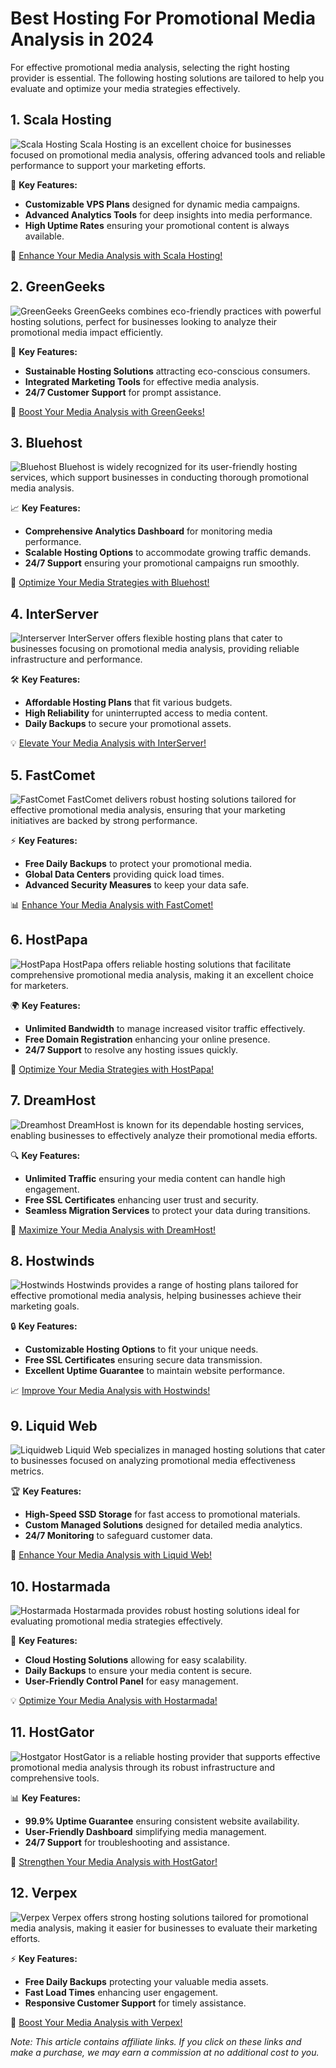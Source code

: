 # Best Hosting For Promotional Media Analysis in 2024

For effective promotional media analysis, selecting the right hosting provider is essential. The following hosting solutions are tailored to help you evaluate and optimize your media strategies effectively.

## 1. **Scala Hosting**

![Scala Hosting](https://i.imgur.com/uJ5JIK3.png "Scala Web Hosting")
Scala Hosting is an excellent choice for businesses focused on promotional media analysis, offering advanced tools and reliable performance to support your marketing efforts.

🔑 **Key Features:**
- **Customizable VPS Plans** designed for dynamic media campaigns.
- **Advanced Analytics Tools** for deep insights into media performance.
- **High Uptime Rates** ensuring your promotional content is always available.

🔗 [Enhance Your Media Analysis with Scala Hosting!](https://snipitx.com/scala-jy)

## 2. **GreenGeeks**

![GreenGeeks](https://i.imgur.com/eEwuntu.jpg "GreenGeeks Hosting")
GreenGeeks combines eco-friendly practices with powerful hosting solutions, perfect for businesses looking to analyze their promotional media impact efficiently.

🌱 **Key Features:**
- **Sustainable Hosting Solutions** attracting eco-conscious consumers.
- **Integrated Marketing Tools** for effective media analysis.
- **24/7 Customer Support** for prompt assistance.

🌿 [Boost Your Media Analysis with GreenGeeks!](https://snipitx.com/greengeeks-jy)

## 3. **Bluehost**

![Bluehost](https://i.imgur.com/PasFF9E.jpeg "Bluehost Hosting")
Bluehost is widely recognized for its user-friendly hosting services, which support businesses in conducting thorough promotional media analysis.

📈 **Key Features:**
- **Comprehensive Analytics Dashboard** for monitoring media performance.
- **Scalable Hosting Options** to accommodate growing traffic demands.
- **24/7 Support** ensuring your promotional campaigns run smoothly.

🚀 [Optimize Your Media Strategies with Bluehost!](https://snipitx.com/bluehost-jy)

## 4. **InterServer**

![Interserver](https://i.imgur.com/OM5dOEW.jpeg "Interserver Hosting")
InterServer offers flexible hosting plans that cater to businesses focusing on promotional media analysis, providing reliable infrastructure and performance.

🛠️ **Key Features:**
- **Affordable Hosting Plans** that fit various budgets.
- **High Reliability** for uninterrupted access to media content.
- **Daily Backups** to secure your promotional assets.

💡 [Elevate Your Media Analysis with InterServer!](https://snipitx.com/interserver-jy)

## 5. **FastComet**

![FastComet](https://i.imgur.com/7qgXuWp.png "FastComet Hosting")
FastComet delivers robust hosting solutions tailored for effective promotional media analysis, ensuring that your marketing initiatives are backed by strong performance.

⚡ **Key Features:**
- **Free Daily Backups** to protect your promotional media.
- **Global Data Centers** providing quick load times.
- **Advanced Security Measures** to keep your data safe.

📊 [Enhance Your Media Analysis with FastComet!](https://snipitx.com/fastcomet-jy)

## 6. **HostPapa**

![HostPapa](https://i.imgur.com/ouDTkvl.jpeg "HostPapa Hosting")
HostPapa offers reliable hosting solutions that facilitate comprehensive promotional media analysis, making it an excellent choice for marketers.

🌍 **Key Features:**
- **Unlimited Bandwidth** to manage increased visitor traffic effectively.
- **Free Domain Registration** enhancing your online presence.
- **24/7 Support** to resolve any hosting issues quickly.

💼 [Optimize Your Media Strategies with HostPapa!](https://snipitx.com/hostpapa-jy)

## 7. **DreamHost**

![Dreamhost](https://i.imgur.com/rXIg8ip.jpeg "Dreamhost Hosting")
DreamHost is known for its dependable hosting services, enabling businesses to effectively analyze their promotional media efforts.

🔍 **Key Features:**
- **Unlimited Traffic** ensuring your media content can handle high engagement.
- **Free SSL Certificates** enhancing user trust and security.
- **Seamless Migration Services** to protect your data during transitions.

🚀 [Maximize Your Media Analysis with DreamHost!](https://snipitx.com/dreamhost-jy)

## 8. **Hostwinds**

![Hostwinds](https://i.imgur.com/53aSNXx.jpeg "Hostwinds Hosting")
Hostwinds provides a range of hosting plans tailored for effective promotional media analysis, helping businesses achieve their marketing goals.

🔒 **Key Features:**
- **Customizable Hosting Options** to fit your unique needs.
- **Free SSL Certificates** ensuring secure data transmission.
- **Excellent Uptime Guarantee** to maintain website performance.

📈 [Improve Your Media Analysis with Hostwinds!](https://snipitx.com/hostwinds-jy)

## 9. **Liquid Web**

![Liquidweb](https://i.imgur.com/4IvT9SC.jpeg "Liquidweb Hosting")
Liquid Web specializes in managed hosting solutions that cater to businesses focused on analyzing promotional media effectiveness metrics.

🏆 **Key Features:**
- **High-Speed SSD Storage** for fast access to promotional materials.
- **Custom Managed Solutions** designed for detailed media analytics.
- **24/7 Monitoring** to safeguard customer data.

🔗 [Enhance Your Media Analysis with Liquid Web!](https://snipitx.com/liquidweb-jy)

## 10. **Hostarmada**

![Hostarmada](https://i.imgur.com/KFbdf3o.jpeg "Hostarmada Hosting")
Hostarmada provides robust hosting solutions ideal for evaluating promotional media strategies effectively.

🌟 **Key Features:**
- **Cloud Hosting Solutions** allowing for easy scalability.
- **Daily Backups** to ensure your media content is secure.
- **User-Friendly Control Panel** for easy management.

💡 [Optimize Your Media Analysis with Hostarmada!](https://snipitx.com/hostarmada-jy)

## 11. **HostGator**

![Hostgator](https://i.imgur.com/BcVkH57.jpeg "Hostgator Hosting")
HostGator is a reliable hosting provider that supports effective promotional media analysis through its robust infrastructure and comprehensive tools.

📊 **Key Features:**
- **99.9% Uptime Guarantee** ensuring consistent website availability.
- **User-Friendly Dashboard** simplifying media management.
- **24/7 Support** for troubleshooting and assistance.

🔗 [Strengthen Your Media Analysis with HostGator!](https://snipitx.com/hostgator-jy)

## 12. **Verpex**

![Verpex](https://i.imgur.com/6x5LhiS.jpeg "Verpex Hosting")
Verpex offers strong hosting solutions tailored for promotional media analysis, making it easier for businesses to evaluate their marketing efforts.

⚡ **Key Features:**
- **Free Daily Backups** protecting your valuable media assets.
- **Fast Load Times** enhancing user engagement.
- **Responsive Customer Support** for timely assistance.

🚀 [Boost Your Media Analysis with Verpex!](https://snipitx.com/verpex-jy)

*Note: This article contains affiliate links. If you click on these links and make a purchase, we may earn a commission at no additional cost to you.*
